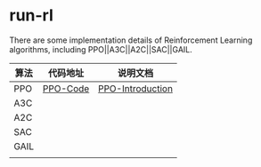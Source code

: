 # run-rl
There are some implementation details of Reinforcement Learning algorithms, including PPO||A3C||A2C||SAC||GAIL.



| 算法 | 代码地址                                                     | 说明文档                                                     |
| ---- | ------------------------------------------------------------ | ------------------------------------------------------------ |
| PPO  | [PPO-Code](https://github.com/Evan-wyl/run-rl/tree/master/ppo) | [PPO-Introduction](https://www.yuque.com/u2274123/xrrca1/huvxggkboeso7sr5) |
| A3C  |                                                              |                                                              |
| A2C  |                                                              |                                                              |
| SAC  |                                                              |                                                              |
| GAIL |                                                              |                                                              |
|      |                                                              |                                                              |
